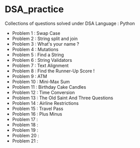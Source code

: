 # DSA_practice
Collections of questions solved under DSA
Language : Python

- Problem 1 : Swap Case
- Problem 2 : String split and join
- Problem 3 : What's your name ?
- Problem 4 : Mutations
- Problem 5 : Find a String
- Problem 6 : String Validators
- Problem 7 : Text Alignment
- Problem 8 : Find the Runner-Up Score !
- Problem 9 : ATM
- Problem 10 : Mini-Max Sum
- Problem 11 : Birthday Cake Candles
- Problem 12 : Time Conversion
- Problem 13 : The Old Saint And Three Questions
- Problem 14 : Airline Restrictions 
- Problem 15 : Travel Pass 
- Problem 16 : Plus Minus
- Problem 17 :
- Problem 18 : 
- Problem 19 :
- Problem 20 :
- Problem 21 :